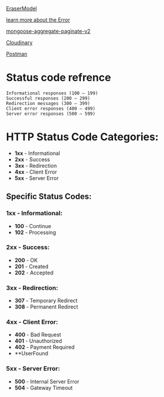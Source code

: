 [EraserModel](https://app.eraser.io/workspace/YtPqZ1VogxGy1jzIDkzj)

[learn more about the Error](https://nodejs.org/docs/latest/api/errors.html#new-errormessage-options)

[mongoose-aggregate-paginate-v2](https://chatgpt.com/c/66db3ac8-1624-800d-8a10-40a0e1af505d)

[Cloudinary](https://console.cloudinary.com/pm/c-f90f08ec1f320274a6c7a15dd78ef2/getting-started)

[Postman](https://www.postman.com/)

# Status code refrence

    Informational responses (100 – 199)
    Successful responses (200 – 299)
    Redirection messages (300 – 399)
    Client error responses (400 – 499)
    Server error responses (500 – 599)

# HTTP Status Code Categories:

-  **1xx** - Informational
-  **2xx** - Success
-  **3xx** - Redirection
-  **4xx** - Client Error
-  **5xx** - Server Error

## Specific Status Codes:

### 1xx - Informational:

-  **100** - Continue
-  **102** - Processing

### 2xx - Success:

-  **200** - OK
-  **201** - Created
-  **202** - Accepted

### 3xx - Redirection:

-  **307** - Temporary Redirect
-  **308** - Permanent Redirect

### 4xx - Client Error:

-  **400** - Bad Request
-  **401** - Unauthorized
-  **402** - Payment Required
-  **UserFound

### 5xx - Server Error:

-  **500** - Internal Server Error
-  **504** - Gateway Timeout
